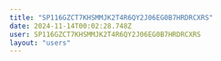 ```yaml
---
title: "SP116GZCT7KHSMMJK2T4R6QY2J06EG0B7HRDRCXRS"
date: 2024-11-14T00:02:28.748Z
user: SP116GZCT7KHSMMJK2T4R6QY2J06EG0B7HRDRCXRS
layout: "users"
---
```

    